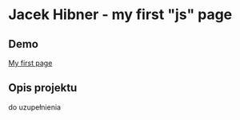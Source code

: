 # Jacek Hibner - my first "js" page

## Demo 

 [My first page](https://jacekhibnerit.github.io/firstJavaScript/)

## Opis projektu

do uzupełnienia
